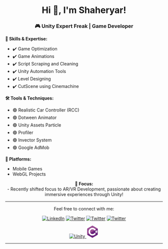 <h1 align="center">Hi 👋, I'm Shaheryar!</h1>
<h3 align="center">🎮 Unity Expert Freak | Game Developer</h3>

<strong>🔧 Skills & Expertise:</strong><br>
- ✔️ Game Optimization<br>
- ✔️ Game Animations<br>
- ✔️ Script Scraping and Cleaning<br>
- ✔️ Unity Automation Tools<br>
- ✔️ Level Designing<br>
- ✔️ CutScene using Cinemachine<br>

<strong>🛠️ Tools & Techniques:</strong><br>
- 🟢 Realistic Car Controller (RCC)<br>
- 🟢 Dotween Animator<br>
- 🟢 Unity Assets Particle<br>
- 🟢 Profiler<br>
- 🟢 Invector System<br>
- 🟢 Google AdMob<br>

<strong>📱 Platforms:</strong><br>
- Mobile Games<br>
- WebGL Projects

<p align="center">
  <strong>🚀 Focus:</strong><br>
  - Recently shifted focus to AR/VR Development, passionate about creating immersive experiences through Unity!<br>
</p>

<hr>

<p align="center">Feel free to connect with me:</p>
<p align="center">
  <!-- Replace '#' with your actual URL -->
  <a href="https://www.linkedin.com/in/shaheryargd/" target="_blank"><img alt="LinkedIn" src="https://img.shields.io/badge/LinkedIn-0077B5?style=for-the-badge&logo=linkedin&logoColor=white"/></a>
  <a href="https://twitter.com/Shaheryar_GD" target="_blank"><img alt="Twitter" src="https://img.shields.io/badge/Twitter-1DA1F2?style=for-the-badge&logo=twitter&logoColor=white"/></a>
   <a href="https://www.facebook.com/sheri.mian.56/" target="_blank"><img alt="Twitter" src="https://img.shields.io/badge/Facebook-1DA1F2?style=for-the-badge&logo=Facebook&logoColor=white"/></a>
  <a href="https://www.instagram.com/know_shaheryar/?hl=en" target="_blank"><img alt="Twitter" src="https://img.shields.io/badge/Instagram-833AB4?style=for-the-badge&logo=Instagram&logoColor=white"/></a>
  
  <!-- Add more social media links here -->
</p>

<p align="center">
  <!-- Unity Icon -->
  <a href="https://unity.com/" target="_blank">
    <img src="https://www.vectorlogo.zone/logos/unity3d/unity3d-icon.svg" alt="Unity" width="40" height="40"/>
  </a>
  <!-- C# Icon -->
  <a href="https://docs.microsoft.com/en-us/dotnet/csharp/" target="_blank">
    <img src="https://raw.githubusercontent.com/devicons/devicon/master/icons/csharp/csharp-original.svg" alt="C#" width="40" height="40"/>
  </a>
</p>
<hr>
